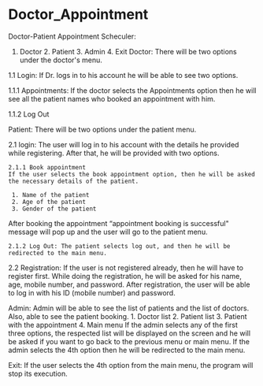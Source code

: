 # Doctor_Appointment

Doctor-Patient Appointment Scheculer:

1. Doctor 	2. Patient 	3. Admin 	4. Exit 
Doctor: There will be two options under the doctor's menu.

1.1 Login: If Dr. logs in to his account he will be able to see two options.

1.1.1 Appointments:
If the doctor selects the Appointments option then he will see all the patient names who booked an appointment with him.

1.1.2 Log Out

Patient: There will be two options under the patient menu.

2.1 login: The user will log in to his account with the details he provided while registering. After that, he will be provided with two options.

 	2.1.1 Book appointment 
 	If the user selects the book appointment option, then he will be asked the necessary details of the patient. 

     1. Name of the patient 
     2. Age of the patient 
     3. Gender of the patient 

 After booking the appointment “appointment booking is successful" message will pop up and the user will go to the patient menu.

 	2.1.2 Log Out: The patient selects log out, and then he will be redirected to the main menu.
2.2 Registration: If the user is not registered already, then he will have to register first. While doing the registration, he will be asked for his name, age, mobile number, and password. After registration, the user will be able to log in with his ID (mobile number) and password.

Admin: Admin will be able to see the list of patients and the list of doctors. Also, able to see the patient booking. 1. Doctor list 2. Patient list 3. Patient with the appointment 4. Main menu If the admin selects any of the first three options, the respected list will be displayed on the screen and he will be asked if you want to go back to the previous menu or main menu. If the admin selects the 4th option then he will be redirected to the main menu.

Exit: If the user selects the 4th option from the main menu, the program will stop its execution.

